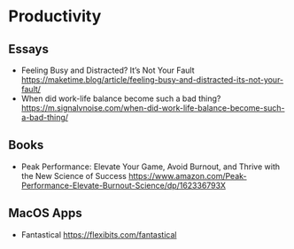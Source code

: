 # Productivity

## Essays

* Feeling Busy and Distracted? It’s Not Your Fault
  https://maketime.blog/article/feeling-busy-and-distracted-its-not-your-fault/
* When did work-life balance become such a bad thing?
  https://m.signalvnoise.com/when-did-work-life-balance-become-such-a-bad-thing/

## Books

* Peak Performance: Elevate Your Game, Avoid Burnout, and Thrive with the New Science of Success
  https://www.amazon.com/Peak-Performance-Elevate-Burnout-Science/dp/162336793X

## MacOS Apps

* Fantastical
  https://flexibits.com/fantastical
